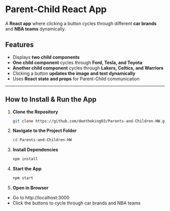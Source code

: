 # Parent-Child React App

A **React app** where clicking a button cycles through different **car brands** and **NBA teams** dynamically.

##  Features
 - Displays **two child components**  
 - **One child component** cycles through **Ford, Tesla, and Toyota**  
 - **Another child component** cycles through **Lakers, Celtics, and Warriors**  
 - Clicking a button **updates the image and text dynamically**  
 - Uses **React state and props** for Parent-Child communication  

---

##  **How to Install & Run the App**

1. **Clone the Repository**  
   ```sh
   git clone https://github.com/deetheking03/Parents-and-Children-HW.git

2. **Navigate to the Project Folder**  
   ```sh
   cd Parents-and-Children-HW

3. **Install Dependencies**  
   ```sh
   npm install

4. **Start the App**  
   ```sh
   npm start

5. **Open in Browser**  
- Go to http://localhost:3000
- Click the buttons to cycle through car brands and NBA teams  